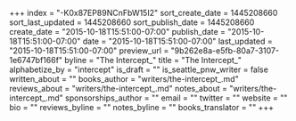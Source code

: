 +++
index = "-K0x87EP89NCnFbW15I2"
sort_create_date = 1445208660
sort_last_updated = 1445208660
sort_publish_date = 1445208660
create_date = "2015-10-18T15:51:00-07:00"
publish_date = "2015-10-18T15:51:00-07:00"
date = "2015-10-18T15:51:00-07:00"
last_updated = "2015-10-18T15:51:00-07:00"
preview_url = "9b262e8a-e5fb-80a7-3107-1e6747bf166f"
byline = "The Intercept_"
title = "The Intercept_"
alphabetize_by = "intercept"
is_draft = ""
is_seattle_pnw_writer = false
written_about = ""
books_author = "writers/the-intercept_.md"
reviews_about = "writers/the-intercept_.md"
notes_about = "writers/the-intercept_.md"
sponsorships_author = ""
email = ""
twitter = ""
website = ""
bio = ""
reviews_byline = ""
notes_byline = ""
books_translator = ""
+++
